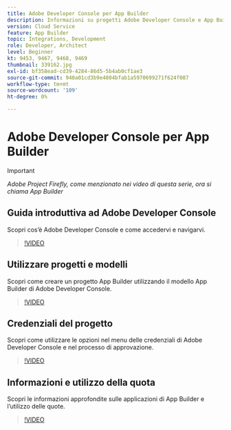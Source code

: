 ```yaml
---
title: Adobe Developer Console per App Builder
description: Informazioni su progetti Adobe Developer Console e App Builder.
version: Cloud Service
feature: App Builder
topic: Integrations, Development
role: Developer, Architect
level: Beginner
kt: 9453, 9467, 9468, 9469
thumbnail: 339162.jpg
exl-id: bf358ead-cd39-4284-86d5-5b4ab0cf1ae3
source-git-commit: 940a01cd3b9e4804bfab1a5970699271f624f087
workflow-type: tm+mt
source-wordcount: '109'
ht-degree: 0%

---
```


# Adobe Developer Console per App Builder

>[!IMPORTANT]
>
> _Adobe Project Firefly, come menzionato nei video di questa serie, ora si chiama App Builder_

## Guida introduttiva ad Adobe Developer Console

Scopri cos’è Adobe Developer Console e come accedervi e navigarvi.

>[!VIDEO](https://video.tv.adobe.com/v/339162/?quality=12&learn=on)

## Utilizzare progetti e modelli

Scopri come creare un progetto App Builder utilizzando il modello App Builder di Adobe Developer Console.

>[!VIDEO](https://video.tv.adobe.com/v/339163/?quality=12&learn=on)

## Credenziali del progetto

Scopri come utilizzare le opzioni nel menu delle credenziali di Adobe Developer Console e nel processo di approvazione.

>[!VIDEO](https://video.tv.adobe.com/v/339164/?quality=12&learn=on)

## Informazioni e utilizzo della quota

Scopri le informazioni approfondite sulle applicazioni di App Builder e l’utilizzo delle quote.

>[!VIDEO](https://video.tv.adobe.com/v/339165/?quality=12&learn=on)
